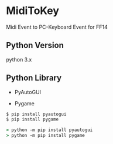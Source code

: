# MidiToKey

Midi Event to PC-Keyboard Event for FF14



## Python Version

python 3.x

## Python Library

* PyAutoGUI

* Pygame

```cmd
$ pip install pyautogui
$ pip install pygame
```

```cmd
> python -m pip install pyautogui
> python -m pip install pygame
```
